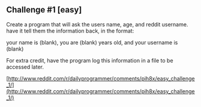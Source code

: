 Challenge #1 [easy]
-------------------

Create a program that will ask the users name, age, and reddit username. have it tell them the information back, in the format:

  your name is (blank), you are (blank) years old, and your username is (blank)

For extra credit, have the program log this information in a file to be accessed later.

[http://www.reddit.com/r/dailyprogrammer/comments/pih8x/easy_challenge_1/](http://www.reddit.com/r/dailyprogrammer/comments/pih8x/easy_challenge_1/)